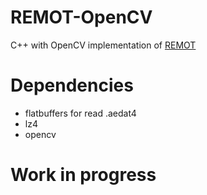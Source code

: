 # REMOT-OpenCV
C++ with OpenCV implementation of [REMOT](https://casr.eee.hku.hk/publication/remot-fpga22/remot-fpga22.pdf)
# Dependencies
- flatbuffers for read .aedat4
- lz4
- opencv
# Work in progress